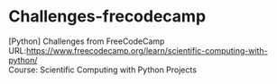 # Challenges-frecodecamp
[Python] Challenges from FreeCodeCamp 
<br>
URL:https://www.freecodecamp.org/learn/scientific-computing-with-python/
<br>
Course: Scientific Computing with Python Projects
